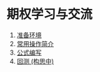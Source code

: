 # 期权学习与交流

1. [准备环境](readmePrepare.md)
2. [常用操作简介](readmeUi.md)
3. [公式编写](readmeCoding.md)
4. [回测 (构思中)](readmeTest.md)
